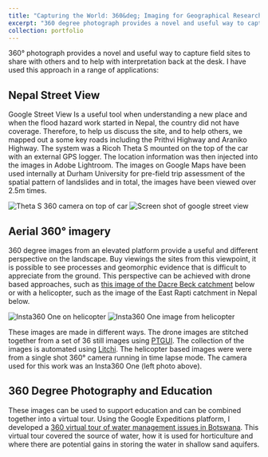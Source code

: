 ```yaml
---
title: "Capturing the World: 360&deg; Imaging for Geographical Research"
excerpt: "360 degree photograph provides a novel and useful way to capture field sites to share with others and to help with interpretation back at the desk."
collection: portfolio
---
```

360&deg; photograph provides a novel and useful way to capture field sites to share with others and to help with interpretation back at the desk. I have used this approach in a range of applications:

## Nepal Street View
Google Street View Is a useful tool when understanding a new place and when the flood hazard work started in Nepal, the country did not have coverage. Therefore, to help us discuss the site, and to help others, we mapped out a some key roads including the Prithvi Highway and Araniko Highway. The system was a Ricoh Theta S mounted on the top of the car with an external GPS logger. The location information was then injected into the images in Adobe Lightroom. The images on Google Maps have been used internally at Durham University for pre-field trip assessment of the spatial pattern of landslides and in total, the images have been viewed over 2.5m times.

![Theta S 360 camera on top of car](170123-4785_400.jpg)
![Screen shot of google street view](Screenshot2020-03-26_400.png)

## Aerial 360&deg; imagery
360 degree images from an elevated platform provide a useful and different perspective on the landscape. Buy viewings the sites from this viewpoint, it is possible to see processes and geomorphic evidence that is difficult to appreciate from the ground. This perspective can be achieved with drone based approaches, such as [this image of the Dacre Beck catchment](https://goo.gl/maps/UHgGmBMZKrtF7WfR7) below or with a helicopter, such as the image of the East Rapti catchment in Nepal below.

![Insta360 One on helicopter](180122-00027.jpg)
![Insta360 One image from helicopter](180131-599.jpg)

These images are made in different ways. The drone images are stitched together from a set of 36 still images using [PTGUI](http://www.ptgui.com). The collection of the images is automated using [Litchi](https://flylitchi.com). The helicopter based images were were from a single shot 360&deg; camera running in time lapse mode. The camera used for this work was an Insta360 One (left photo above).

## 360 Degree Photography and Education
These images can be used to support education and can be combined together into a virtual tour. Using the Google Expeditions platform, I developed a [360 virtual tour of water management issues in Botswana](https://expeditions.gle/fdl/4EV8). This virtual tour covered the source of water, how it is used for horticulture and where there are potential gains in storing the water in shallow sand aquifers.  
